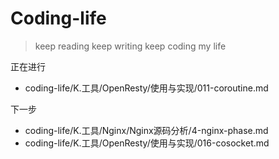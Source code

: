 # Coding-life

> keep reading
> keep writing
> keep coding
> my life

正在进行
- coding-life/K.工具/OpenResty/使用与实现/011-coroutine.md

下一步
- coding-life/K.工具/Nginx/Nginx源码分析/4-nginx-phase.md
- coding-life/K.工具/OpenResty/使用与实现/016-cosocket.md
